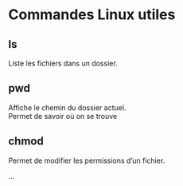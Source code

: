 # Commandes Linux utiles

## ls
Liste les fichiers dans un dossier.

## pwd 
Affiche le chemin du dossier actuel.  
Permet de savoir où on se trouve 

## chmod
Permet de modifier les permissions d’un fichier.

...
